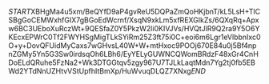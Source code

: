 $START$XBHgMa4u5xm/BeQYfD9aP4gvReU5DQPaZmQoHKjbnT/kL5LsH+TlCSBgGoCEMWxhfGIX7gBGoEdWcrnf/XsqN9xkLm5xfREXGIkZs/6QXqRq+Apxw6BC3UEboXuRczWt+9QESfaZ0Y5PkzW2li0KIVJVs/HVQtJlR9Q2ra9Y5O6YKEcxEPWrC0Tf2FWYHSgMigTLkSYiRm25Z3ft75i0C+eoi6m6Lgr1eVlbbnIxc0O+y+DovQFUidMyCaxs7wGHvsL40W+W+mtHxoc9POOj670E84u0j5Bf4npnZGMy5Yn5G3Sw0irdsqOh6LBh6/EyYELyGUWNCQWomBRdzF48xGr4CnHDoELdQRuhe5FzNa2+Wk3DTGGtqv5zgy967U7TJLkLaqtMdn7Yg2tj0fb5EBWd2YTdNnUZHtvVStUpfhItBmXp/HuWvuqDLQZ7XNxg$END$